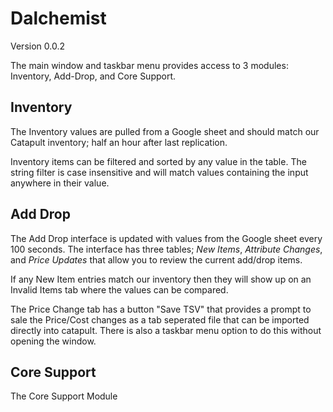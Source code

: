 # Dalchemist

Version 0.0.2

The main window and taskbar menu provides access to 3 modules: Inventory, Add-Drop, and Core Support.

## Inventory

The Inventory values are pulled from a Google sheet and should match our Catapult inventory; half an hour after last replication.

Inventory items can be filtered and sorted by any value in the table. The string filter is case insensitive and will match values containing the input anywhere in their value.

## Add Drop

The Add Drop interface is updated with values from the Google sheet every 100 seconds. The interface has three tables; _New Items_, _Attribute Changes_, and _Price Updates_ that allow you to review the current add/drop items.

If any New Item entries match our inventory then they will show up on an Invalid Items tab where the values can be compared.

The Price Change tab has a button "Save TSV" that provides a prompt to sale the Price/Cost changes as a tab seperated file that can be imported directly into catapult. There is also a taskbar menu option to do this without opening the window.

## Core Support

The Core Support Module
